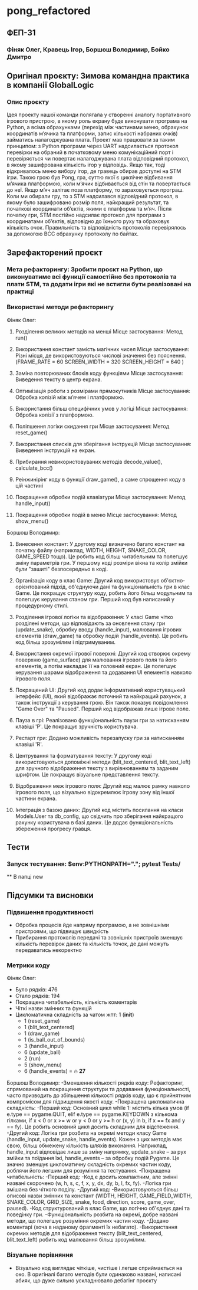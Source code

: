 # pong_refactored

## ФЕП-31

### Фіняк Олег, Кравець Ігор, Боршош Володимир, Бойко Дмитро

## Оригінал проєкту: Зимова командна практика в компанії GlobalLogic

### Опис проєкту

Ідея проекту нашої команди полягала у створенні аналогу портативного ігрового пристрою, в якому роль екрану буде виконувати програма на Python, а всіма обрахунками (перехід між частинами меню, обрахунок координатів м’ячика та платформи, запис кількості набраних очків) займатись налагоджувана плата.
Проект мав працювати за таким принципом: з Python програми через UART надсилається протокол перевірки на обраний в початковому меню комунікаційний порт і перевіряється чи повертає налагоджувана плата відповідний протокол, в якому зашифрована кількість ігор у відповідь. Якщо так, тоді відкривалось меню вибору ігор, де гравець обирав доступні на STM ігри. Такою грою був Pong, гра, суттю якої є циклічне відбивання м’ячика платформою, коли м’ячик відбивається від стін та повертається до неї. Якщо м’яч залітає поза платформу, то зараховується програш. Коли ми обирали гру, то з STM надсилався відповідний протокол, в якому було зашифровано розмір поля, найкращий результат, та початкові координати об’єктів, якими є платформа та м’яч. Після початку гри, STM постійно надсилає протокол для програми з координатами об’єктів, відповідно до їхнього руху та обраховує кількість очок. Правильність та відповідність протоколів перевірялось за допомогою BCC обрахунку протоколу по байтах.

## Зарефакторений проєкт

### Мета рефакторингу: Зробити проєкт на Python, що виконуватиме всі функції самостійно без протоколів та плати STM, та додати ігри які не встигли бути реалізовані на практиці

### Використані методи рефакторингу

Фіняк Олег:

1. Розділення великих методів на менші
   Місце застосування: Метод run()

2. Використання констант замість магічних чисел
   Місце застосування: Різні місця, де використовуються числові значення без пояснення. (FRAME_RATE = 60
   SCREEN_WIDTH = 320
   SCREEN_HEIGHT = 640
   )

3. Заміна повторюваних блоків коду функціями
   Місце застосування: Виведення тексту в центр екрана.

4. Оптимізація роботи з розмірами прямокутників
   Місце застосування: Обробка колізій між м’ячем і платформою.

5. Використання більш специфічних умов у логіці
   Місце застосування: Обробка колізії з платформою.

6. Поліпшення логіки скидання гри
   Місце застосування: Метод reset_game()

7. Використання списків для зберігання інструкцій
   Місце застосування: Виведення інструкцій на екран.

8. Прибирання невикористовуваних методів
   decode_value(), calculate_bcc()

9. Реінжинірінг коду в функції draw_game(), а саме спрощення коду в цій частині

10. Покращення обробки подій клавіатури
    Місце застосування: Метод handle_input()

11. Покращення обробки подій в меню
    Місце застосування: Метод show_menu()

Боршош Володимир:

1. Винесення констант: У другому коді визначено багато констант на початку файлу
   (наприклад, WIDTH, HEIGHT, SNAKE_COLOR, GAME_SPEED тощо). Це робить код більш читабельним
   та полегшує зміну параметрів гри. У першому коді розміри вікна та колір змійки були "зашиті" безпосередньо в коді.

2. Організація коду в клас Game: Другий код використовує об'єктно-орієнтований підхід,
   об'єднуючи дані та функціональність гри в клас Game. Це покращує структуру коду,
   робить його більш модульним та полегшує керування станом гри. Перший код був написаний у процедурному стилі.

3. Розділення ігрової логіки та відображення: У класі Game чітко розділені методи,
   що відповідають за оновлення стану гри (update_snake), обробку вводу (handle_input),
   малювання ігрових елементів (draw_game) та обробку подій (handle_events).
   Це робить код більш зрозумілим і підтримуваним.

4. Використання окремої ігрової поверхні: Другий код створює окрему поверхню (game_surface)
   для малювання ігрового поля та його елементів, а потім накладає її на головний екран.
   Це полегшує керування шарами відображення та додавання UI елементів навколо ігрового поля.

5. Покращений UI: Другий код додає інформативний користувацький інтерфейс (UI),
   який відображає поточний та найкращий рахунок, а також інструкції з керування грою.
   Він також показує повідомлення "Game Over" та "Paused". Перший код відображав лише ігрове поле.

6. Пауза в грі: Реалізовано функціональність паузи гри за натисканням клавіші 'P'. Це покращує зручність користувача.

7. Рестарт гри: Додано можливість перезапуску гри за натисканням клавіші 'R'.

8. Центрування та форматування тексту: У другому коді використовуються допоміжні методи (blit_text_centered, blit_text_left)
    для зручного відображення тексту з вирівнюванням та заданим шрифтом. Це покращує візуальне представлення тексту.

9. Відображення меж ігрового поля: Другий код малює рамку навколо ігрового поля,
    що візуально відокремлює ігрову зону від іншої частини екрана.

10. Інтеграція з базою даних: Другий код містить посилання на класи Models.User та db_config,
    що свідчить про зберігання найкращого рахунку користувача в базі даних. Це додає функціональність збереження прогресу гравця.

## Тести

### Запуск тестування: $env:PYTHONPATH="."; pytest Tests/

\*\* В папці new

## Підсумки та висновки

### Підвишення продуктивності

- Обробка процесів йде напряму програмою, а не зовнішніми пристроями, що підвищує швидкість
- Прибирання протоколів передачі та зовнішніх пристроїв зменшує кількість перевірок даних та кількість точок, де дані можуть передаватись некоректно

### Метрики коду
Фіняк Олег:
- Було рядків: 476
- Стало рядків: 194
- Покращена читабельність, кількість коментарів
- Чіткі назви змінних та функцій
- Цикломатична складність за чатом жпт:
  1 (**init**)
  - 1 (reset_game)
  - 1 (blit_text_centered)
  - 1 (draw_game)
  - 1 (is_ball_out_of_bounds)
  - 3 (handle_input)
  - 6 (update_ball)
  - 2 (run)
  - 5 (show_menu)
  - 6 (handle_events)
    = 🔥 **27**


Боршош Володимир:
-Зменшення кількості рядків коду:
   Рефакторинг, спрямований на покращення структури та додавання функціональності,
   часто призводить до збільшення кількості рядків коду, 
   що є прийнятним компромісом для підвищення якості коду.
-Покращена цикломатична складність:
   -Перший код: Основний цикл while 1: містить кілька умов 
   (if e.type == pygame.QUIT, elif e.type == pygame.KEYDOWN з кількома гілками,
   if x < 0 or x >= w or y < 0 or y >= h or (x, y) in b, if x == fx and y == fy). 
   Це робить основний цикл досить складним для відстеження.
   -Другий код: Логіка гри розбита на окремі методи класу Game (handle_input, update_snake, handle_events).
   Кожен з цих методів має свою, більш обмежену кількість шляхів виконання. 
   Наприклад, handle_input відповідає лише за зміну напрямку, 
   update_snake – за рух змійки та поїдання їжі, 
   handle_events – за обробку подій Pygame. 
   Це значно зменшує цикломатичну складність окремих частин коду, 
   роблячи його легшим для розуміння та тестування.
-Покращена читабельність:
   -Перший код: 
      -Код є досить компактним, але змінні названі скорочено 
       (w, h, s, c, f, x, y, dx, dy, b, l, fx, fy). 
      -Логіка гри змішана без чіткого поділу.
   -Другий код:
      -Використовуються більш описові назви змінних та констант 
      (WIDTH, HEIGHT, GAME_FIELD_WIDTH, SNAKE_COLOR, GRID_SIZE, snake, food, direction, score, game_over, paused).
      -Код структурований в клас Game, що логічно об'єднує дані та поведінку гри.
      -Функціональність розбита на окремі, добре названі методи, 
      що полегшує розуміння окремих частин коду.
      -Додано коментарі (хоча в наданому фрагменті їх небагато).
      -Використання окремих методів для відображення тексту 
      (blit_text_centered, blit_text_left) робить код малювання більш зрозумілим.


### Візуальне порівняння

- Візуально код виглядає чіткіше, чистіше і легше сприймається на око. В оригіналі багато методів були одинаково названі, написані абияк, що дуже сильно ускладнювало дебагінг проєкту
